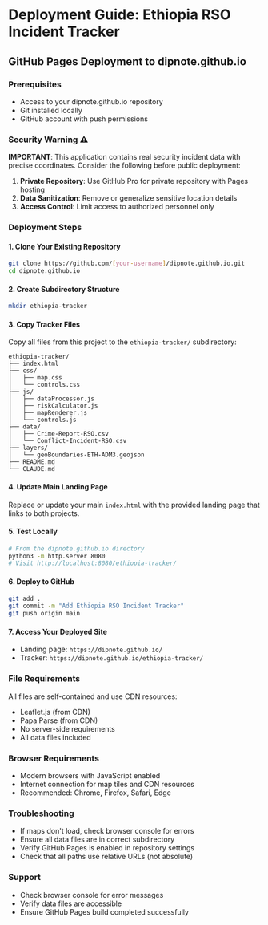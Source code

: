 # Deployment Guide: Ethiopia RSO Incident Tracker

## GitHub Pages Deployment to dipnote.github.io

### Prerequisites
- Access to your dipnote.github.io repository
- Git installed locally
- GitHub account with push permissions

### Security Warning ⚠️
**IMPORTANT**: This application contains real security incident data with precise coordinates. Consider the following before public deployment:

1. **Private Repository**: Use GitHub Pro for private repository with Pages hosting
2. **Data Sanitization**: Remove or generalize sensitive location details
3. **Access Control**: Limit access to authorized personnel only

### Deployment Steps

#### 1. Clone Your Existing Repository
```bash
git clone https://github.com/[your-username]/dipnote.github.io.git
cd dipnote.github.io
```

#### 2. Create Subdirectory Structure
```bash
mkdir ethiopia-tracker
```

#### 3. Copy Tracker Files
Copy all files from this project to the `ethiopia-tracker/` subdirectory:
```
ethiopia-tracker/
├── index.html
├── css/
│   ├── map.css
│   └── controls.css
├── js/
│   ├── dataProcessor.js
│   ├── riskCalculator.js
│   ├── mapRenderer.js
│   └── controls.js
├── data/
│   ├── Crime-Report-RSO.csv
│   └── Conflict-Incident-RSO.csv
├── layers/
│   └── geoBoundaries-ETH-ADM3.geojson
├── README.md
└── CLAUDE.md
```

#### 4. Update Main Landing Page
Replace or update your main `index.html` with the provided landing page that links to both projects.

#### 5. Test Locally
```bash
# From the dipnote.github.io directory
python3 -m http.server 8080
# Visit http://localhost:8080/ethiopia-tracker/
```

#### 6. Deploy to GitHub
```bash
git add .
git commit -m "Add Ethiopia RSO Incident Tracker"
git push origin main
```

#### 7. Access Your Deployed Site
- Landing page: `https://dipnote.github.io/`
- Tracker: `https://dipnote.github.io/ethiopia-tracker/`

### File Requirements
All files are self-contained and use CDN resources:
- Leaflet.js (from CDN)
- Papa Parse (from CDN)
- No server-side requirements
- All data files included

### Browser Requirements
- Modern browsers with JavaScript enabled
- Internet connection for map tiles and CDN resources
- Recommended: Chrome, Firefox, Safari, Edge

### Troubleshooting
- If maps don't load, check browser console for errors
- Ensure all data files are in correct subdirectory
- Verify GitHub Pages is enabled in repository settings
- Check that all paths use relative URLs (not absolute)

### Support
- Check browser console for error messages
- Verify data files are accessible
- Ensure GitHub Pages build completed successfully
